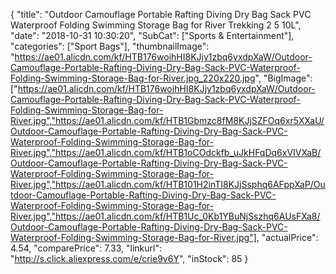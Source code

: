 {
	"title": "Outdoor Camouflage Portable Rafting Diving Dry Bag Sack PVC Waterproof Folding Swimming Storage Bag for River Trekking 2 5 10L",
	"date": "2018-10-31 10:30:20",
	"SubCat": ["Sports & Entertainment"],
	"categories": ["Sport Bags"],
	"thumbnailImage": "https://ae01.alicdn.com/kf/HTB176woihHI8KJjy1zbq6yxdpXaW/Outdoor-Camouflage-Portable-Rafting-Diving-Dry-Bag-Sack-PVC-Waterproof-Folding-Swimming-Storage-Bag-for-River.jpg_220x220.jpg",
	"BigImage": ["https://ae01.alicdn.com/kf/HTB176woihHI8KJjy1zbq6yxdpXaW/Outdoor-Camouflage-Portable-Rafting-Diving-Dry-Bag-Sack-PVC-Waterproof-Folding-Swimming-Storage-Bag-for-River.jpg","https://ae01.alicdn.com/kf/HTB1Gbmzc8fM8KJjSZFOq6xr5XXaU/Outdoor-Camouflage-Portable-Rafting-Diving-Dry-Bag-Sack-PVC-Waterproof-Folding-Swimming-Storage-Bag-for-River.jpg","https://ae01.alicdn.com/kf/HTB1oCOdckfb_uJkHFqDq6xVIVXaB/Outdoor-Camouflage-Portable-Rafting-Diving-Dry-Bag-Sack-PVC-Waterproof-Folding-Swimming-Storage-Bag-for-River.jpg","https://ae01.alicdn.com/kf/HTB101H2inTI8KJjSsphq6AFppXaP/Outdoor-Camouflage-Portable-Rafting-Diving-Dry-Bag-Sack-PVC-Waterproof-Folding-Swimming-Storage-Bag-for-River.jpg","https://ae01.alicdn.com/kf/HTB1Uc_0Kb1YBuNjSszhq6AUsFXa8/Outdoor-Camouflage-Portable-Rafting-Diving-Dry-Bag-Sack-PVC-Waterproof-Folding-Swimming-Storage-Bag-for-River.jpg"],
	"actualPrice": 4.54,
	"comparePrice": 7.33,
	"linkurl": "http://s.click.aliexpress.com/e/crie9v6Y",
	"inStock": 85
}
